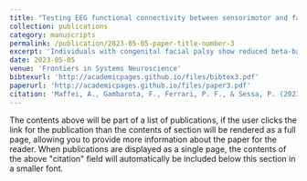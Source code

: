 ```yaml
---
title: "Testing EEG functional connectivity between sensorimotor and face-processing visual regions in individuals with congenital facial palsy"
collection: publications
category: manuscripts
permalink: /publication/2023-05-05-paper-title-number-3
excerpt: 'Individuals with congenital facial palsy show reduced beta-band connectivity between sensorimotor and visual face-processing regions during facial expression perception, supporting sensorimotor simulation models.'
date: 2023-05-05
venue: 'Frontiers in Systems Neuroscience'
bibtexurl: 'http://academicpages.github.io/files/bibtex3.pdf'
paperurl: 'http://academicpages.github.io/files/paper3.pdf'
citation: 'Maffei, A., Gambarota, F., Ferrari, P. F., & Sessa, P. (2023). Testing EEG functional connectivity between sensorimotor and face-processing visual regions in individuals with congenital facial palsy. Frontiers in Systems Neuroscience, 17, 34. https://doi.org/10.3389/fnsys.2023.1123221 '
---
```


The contents above will be part of a list of publications, if the user clicks the link for the publication than the contents of section will be rendered as a full page, allowing you to provide more information about the paper for the reader. When publications are displayed as a single page, the contents of the above "citation" field will automatically be included below this section in a smaller font.
